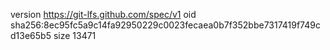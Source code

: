 version https://git-lfs.github.com/spec/v1
oid sha256:8ec95fc5a9c14fa92950229c0023fecaea0b7f352bbe7317419f749cd13e65b5
size 13471
